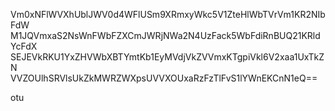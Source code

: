 Vm0xNFlWVXhUblJWV0d4WFlUSm9XRmxyWkc5V1ZteHlWbTVrVm1KR2NIbFdW
M1JQVmxaS2NsWnFWbFZXCmJWRjNWa2N4UzFack5WbFdiRnBUQ21KRldYcFdX
SEJEVkRKU1YxZHVWbXBTYmtKb1EyMVdjVkZVVmxKTgpiVkl6V2xaa1UxTkZN
VVZOUlhSRVlsUkZkMWRZWXpsUVVXOUxaRzFzTlFvS1lYWnEKCnN1eQ==

otu
